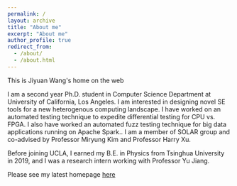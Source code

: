 ```yaml
---
permalink: /
layout: archive
title: "About me"
excerpt: "About me"
author_profile: true
redirect_from: 
  - /about/
  - /about.html
---
```


This is Jiyuan Wang's home on the web

I am a second year Ph.D. student in Computer Science Department at University of California, Los Angeles. I am interested in designing novel SE tools for a new heterogenous computing landscape. I have worked on an automated testing technique to expedite differential testing for CPU vs. FPGA. I also have worked an automated fuzz testing technique for big data applications running on Apache Spark.. I am a member of SOLAR group and co-advised by Professor Miryung Kim and Professor Harry Xu.

Before joining UCLA, I earned my B.E. in Physics from Tsinghua University in 2019, and I was a research intern working with Professor Yu Jiang.

Please see my latest homepage [here](http://web.cs.ucla.edu/~wangjiyuan/)

 
